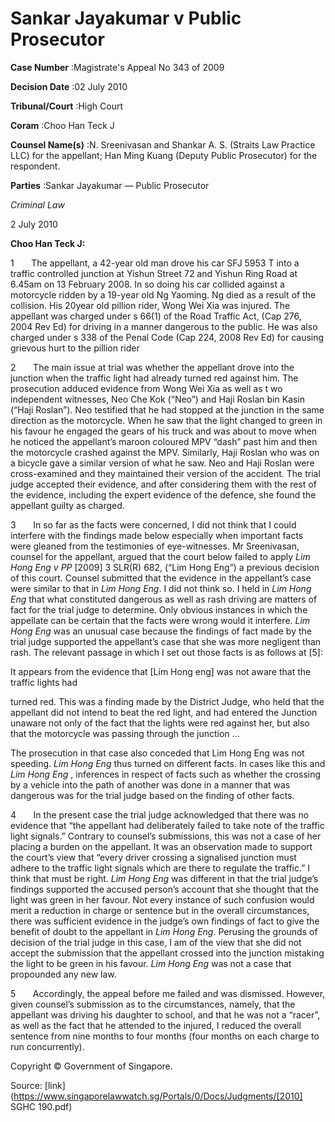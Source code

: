 # Sankar Jayakumar v Public Prosecutor 



**Case Number** :Magistrate's Appeal No 343 of 2009 

**Decision Date** :02 July 2010 

**Tribunal/Court** :High Court 

**Coram** :Choo Han Teck J 

**Counsel Name(s)** :N. Sreenivasan and Shankar A. S. (Straits Law Practice LLC) for the appellant; Han Ming Kuang (Deputy Public Prosecutor) for the respondent. 

**Parties** :Sankar Jayakumar — Public Prosecutor 

_Criminal Law_ 

2 July 2010 

**Choo Han Teck J:** 

1       The appellant, a 42-year old man drove his car SFJ 5953 T into a traffic controlled junction at Yishun Street 72 and Yishun Ring Road at 6.45am on 13 February 2008. In so doing his car collided against a motorcycle ridden by a 19-year old Ng Yaoming. Ng died as a result of the collision. His 20year old pillion rider, Wong Wei Xia was injured. The appellant was charged under s 66(1) of the Road Traffic Act, (Cap 276, 2004 Rev Ed) for driving in a manner dangerous to the public. He was also charged under s 338 of the Penal Code (Cap 224, 2008 Rev Ed) for causing grievous hurt to the pillion rider 

2       The main issue at trial was whether the appellant drove into the junction when the traffic light had already turned red against him. The prosecution adduced evidence from Wong Wei Xia as well as t wo independent witnesses, Neo Che Kok (“Neo”) and Haji Roslan bin Kasin (“Haji Roslan”). Neo testified that he had stopped at the junction in the same direction as the motorcycle. When he saw that the light changed to green in his favour he engaged the gears of his truck and was about to move when he noticed the appellant’s maroon coloured MPV “dash” past him and then the motorcycle crashed against the MPV. Similarly, Haji Roslan who was on a bicycle gave a similar version of what he saw. Neo and Haji Roslan were cross-examined and they maintained their version of the accident. The trial judge accepted their evidence, and after considering them with the rest of the evidence, including the expert evidence of the defence, she found the appellant guilty as charged. 

3       In so far as the facts were concerned, I did not think that I could interfere with the findings made below especially when important facts were gleaned from the testimonies of eye-witnesses. Mr Sreenivasan, counsel for the appellant, argued that the court below failed to apply _Lim Hong Eng v PP_ [2009] 3 SLR(R) 682, (“Lim Hong Eng”) a previous decision of this court. Counsel submitted that the evidence in the appellant’s case were similar to that in _Lim Hong Eng_. I did not think so. I held in _Lim Hong Eng_ that what constituted dangerous as well as rash driving are matters of fact for the trial judge to determine. Only obvious instances in which the appellate can be certain that the facts were wrong would it interfere. _Lim Hong Eng_ was an unusual case because the findings of fact made by the trial judge supported the appellant’s case that she was more negligent than rash. The relevant passage in which I set out those facts is as follows at [5]: 

 It appears from the evidence that [Lim Hong eng] was not aware that the traffic lights had 


 turned red. This was a finding made by the District Judge, who held that the appellant did not intend to beat the red light, and had entered the Junction unaware not only of the fact that the lights were red against her, but also that the motorcycle was passing through the junction ... 

The prosecution in that case also conceded that Lim Hong Eng was not speeding. _Lim Hong Eng_ thus turned on different facts. In cases like this and _Lim Hong Eng_ , inferences in respect of facts such as whether the crossing by a vehicle into the path of another was done in a manner that was dangerous was for the trial judge based on the finding of other facts. 

4       In the present case the trial judge acknowledged that there was no evidence that “the appellant had deliberately failed to take note of the traffic light signals.” Contrary to counsel’s submissions, this was not a case of her placing a burden on the appellant. It was an observation made to support the court’s view that “every driver crossing a signalised junction must adhere to the traffic light signals which are there to regulate the traffic.” I think that must be right. _Lim Hong Eng_ was different in that the trial judge’s findings supported the accused person’s account that she thought that the light was green in her favour. Not every instance of such confusion would merit a reduction in charge or sentence but in the overall circumstances, there was sufficient evidence in the judge’s own findings of fact to give the benefit of doubt to the appellant in _Lim Hong Eng_. Perusing the grounds of decision of the trial judge in this case, I am of the view that she did not accept the submission that the appellant crossed into the junction mistaking the light to be green in his favour. _Lim Hong Eng_ was not a case that propounded any new law. 

5       Accordingly, the appeal before me failed and was dismissed. However, given counsel’s submission as to the circumstances, namely, that the appellant was driving his daughter to school, and that he was not a “racer”, as well as the fact that he attended to the injured, I reduced the overall sentence from nine months to four months (four months on each charge to run concurrently). 

 Copyright © Government of Singapore. 


Source: [link](https://www.singaporelawwatch.sg/Portals/0/Docs/Judgments/[2010] SGHC 190.pdf)
